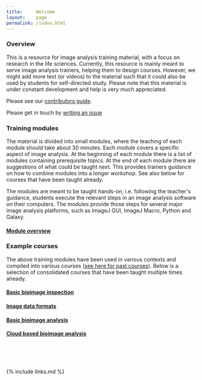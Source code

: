 ```yaml
---
title:     Welcome
layout:    page
permalink: /index.html
---
```


### Overview

This is a resource for image analysis training material, with a focus on research in the life sciences. Currently, this resource is mainly meant to serve image analysis trainers, helping them to design courses. However, we might add more text (or videos) to the material such that it could also be used by students for self-directed study. Please note that this material is under constant development and help is very much appreciated. 

Please see our [contributors guide](CONTRIBUTING.md).

Please get in touch by [writing an issue](https://github.com/NEUBIAS/training-resources/issues)

### Training modules 

The material is divided into small modules, where the teaching of each module should take about 30 minutes. Each module covers a specific aspect of image analysis. At the beginning of each module there is a list of modules containing prerequisite topics. At the end of each module there are suggestions of what could be taught next. This provides trainers guidance on how to combine modules into a longer workshop. See also below for courses that have been taught already.

The modules are meant to be taught hands-on, i.e. following the teacher's guidance, students execute the relevant steps in an image analysis software on their computers. The modules provide those steps for several major image analysis platforms, such as ImageJ GUI, ImageJ Macro, Python and Galaxy.

#### [Module overview](all-modules/index.html)


### Example courses 

The above training modules have been used in various contexts and compiled into various courses ([see here for past courses](https://github.com/NEUBIAS/training-resources/tree/master/courses)). Below is a selection of consolidated courses that have been taught multiple times already.

#### [Basic bioimage inspection](basic-image-inspection-course/index.html)

#### [Image data formats](image-data-formats-course/index.html)

#### [Basic bioimage analysis](basic-image-analysis-course/index.html)

#### [Cloud based bioimage analysis](cloud-based-analysis-course/index.html)

<br><br><br>

{% include links.md %}
